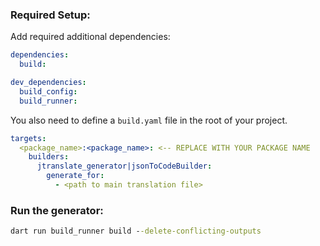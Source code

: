 

### Required Setup:

Add required additional dependencies:

``` yaml
dependencies:
  build:

dev_dependencies:
  build_config:
  build_runner:
```

You also need to define a `build.yaml` file in the root of your project.

``` yaml
targets:
  <package_name>:<package_name>: <-- REPLACE WITH YOUR PACKAGE NAME
    builders:
      jtranslate_generator|jsonToCodeBuilder:
        generate_for:
          - <path to main translation file>
```


### Run the generator:

 ``` bat
 dart run build_runner build --delete-conflicting-outputs
 ```
